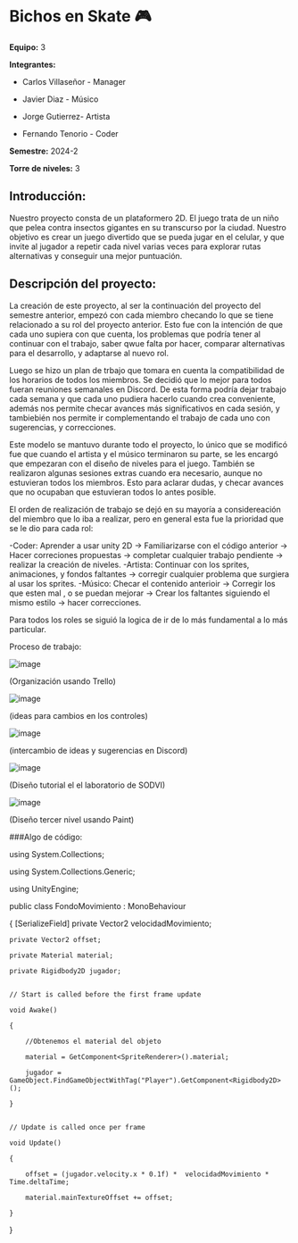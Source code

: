 # Bichos en Skate 🎮

**Equipo:** 3

**Integrantes:**

* Carlos Villaseñor - Manager

* Javier Diaz - Músico

* Jorge Gutierrez- Artista

* Fernando Tenorio - Coder


**Semestre:** 2024-2

**Torre de niveles:** 3

## **Introducción:**

Nuestro proyecto consta de un plataformero 2D. El juego trata de un niño que pelea contra insectos gigantes en su transcurso por la ciudad.
Nuestro objetivo es crear un juego divertido que se pueda jugar en el celular, y que invite al jugador a repetir cada nivel varias veces para explorar rutas alternativas y conseguir una mejor puntuación.

## **Descripción del proyecto:**

La creación de este proyecto, al ser la continuación del proyecto del semestre anterior, empezó con cada miembro checando lo que se tiene relacionado a su rol del proyecto anterior. Esto fue con la intención de que cada uno supiera con que cuenta, los problemas que podría tener al continuar con el trabajo, saber qwue falta por hacer, comparar alternativas para el desarrollo, y adaptarse al nuevo rol.

Luego se hizo un plan de trbajo que tomara en cuenta la compatibilidad de los horarios de todos los miembros. Se decidió que lo mejor para todos fueran reuniones semanales en Discord. De esta forma podría dejar trabajo cada semana y que cada uno pudiera hacerlo cuando crea conveniente, además nos permite checar avances más significativos en cada sesión, y tambiebién nos permite ir complementando el trabajo de cada uno con sugerencias, y correcciones.

Este modelo se mantuvo durante todo el proyecto, lo único que se modificó fue que cuando el artista y el músico terminaron su parte, se les encargó que empezaran con el diseño de niveles para el juego. También se realizaron algunas sesiones extras cuando era necesario, aunque no estuvieran todos los miembros. Esto para aclarar dudas, y checar avances que no ocupaban que estuvieran todos lo antes posible.

El orden de realización de trabajo se dejó en su mayoría a considereación del miembro que lo iba a realizar, pero en general esta fue la prioridad que se le dio para cada rol:

-Coder: Aprender a usar unity 2D -> Familiarizarse con el código anterior -> Hacer correciones propuestas -> completar cualquier trabajo pendiente -> realizar la creación de niveles.
-Artista: Continuar con los sprites, animaciones, y fondos faltantes -> corregir cualquier problema que surgiera al usar los sprites.
-Músico: Checar el contenido anterioir -> Corregir los que esten mal , o se puedan mejorar -> Crear los faltantes siguiendo el mismo estilo -> hacer correcciones.

Para todos los roles se siguió la logica de ir de lo más fundamental a lo más particular.

Proceso de trabajo:

![image](https://github.com/Carlos-MVV/SODVI-nivel-3/assets/92966348/60286d6e-b79f-4861-8dfd-70433e4b87ff)

(Organización usando Trello)

![image](https://github.com/Carlos-MVV/SODVI-nivel-3/assets/92966348/f7ec98d9-5449-4fcd-92ba-7ede121bcfc4)

(ideas para cambios en los controles)

![image](https://github.com/Carlos-MVV/SODVI-nivel-3/assets/92966348/fd4eb95a-947d-420c-8b6c-c4aee98fbe70)

(intercambio de ideas y sugerencias en Discord)

![image](https://github.com/Carlos-MVV/SODVI-nivel-3/assets/92966348/2b2789ac-e1f3-4b20-b832-57b1cc118b5f)

(Diseño tutorial el el laboratorio de SODVI)


![image](https://github.com/Carlos-MVV/SODVI-nivel-3/assets/92966348/5d99b8a5-bf03-4116-8ab2-87b73f770ec9)

(Diseño tercer nivel usando Paint)

###Algo de código:

using System.Collections;

using System.Collections.Generic;

using UnityEngine;


public class FondoMovimiento : MonoBehaviour

{
    [SerializeField] private Vector2 velocidadMovimiento;
    
    private Vector2 offset;
    
    private Material material;
    
    private Rigidbody2D jugador;
    

    // Start is called before the first frame update
    
    void Awake()
    
    {
    
        //Obtenemos el material del objeto
        
        material = GetComponent<SpriteRenderer>().material;
        
        jugador = GameObject.FindGameObjectWithTag("Player").GetComponent<Rigidbody2D>();
        
    }
    

    // Update is called once per frame
    
    void Update()
    
    {
    
        offset = (jugador.velocity.x * 0.1f) *  velocidadMovimiento * Time.deltaTime;
        
        material.mainTextureOffset += offset;
        
    }
    
}
